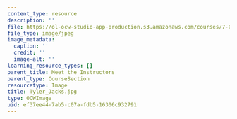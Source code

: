 ```yaml
---
content_type: resource
description: ''
file: https://ol-ocw-studio-app-production.s3.amazonaws.com/courses/7-01sc-fundamentals-of-biology-fall-2011/ef37ee447ab5c07afdb516306c932791_Tyler_Jacks.jpg
file_type: image/jpeg
image_metadata:
  caption: ''
  credit: ''
  image-alt: ''
learning_resource_types: []
parent_title: Meet the Instructors
parent_type: CourseSection
resourcetype: Image
title: Tyler_Jacks.jpg
type: OCWImage
uid: ef37ee44-7ab5-c07a-fdb5-16306c932791
---
```

